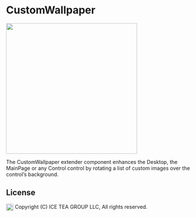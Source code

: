 CustomWallpaper
====

<img src="https://raw.githubusercontent.com/iceteagroup/wisej-extensions/master/Support/Images/CustomWallpaper.jpg" width="358">

The CustomWallpaper extender component enhances the Desktop, the MainPage or any Control control by rotating a list of custom images over the control’s background.

License
-------
<img src="http://iceteagroup.com/wp-content/uploads/2017/01/Square-64x64-trasp.png" height="20" align="top"> Copyright (C) ICE TEA GROUP LLC, All rights reserved.
